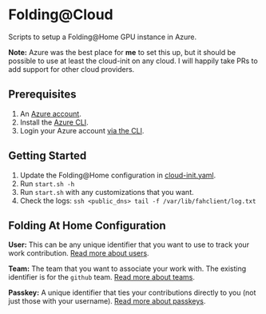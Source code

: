# Folding@Cloud

Scripts to setup a Folding@Home GPU instance in Azure.

**Note:** Azure was the best place for **me** to set this up, but it should be possible to use at least the cloud-init on any cloud. I will happily take PRs to add support for other cloud providers.

## Prerequisites
1. An [Azure account](https://azure.microsoft.com/en-us/free/).
1. Install the [Azure CLI](https://docs.microsoft.com/en-us/cli/azure/install-azure-cli?view=azure-cli-latest).
1. Login your Azure account [via the CLI](https://docs.microsoft.com/en-us/cli/azure/authenticate-azure-cli?view=azure-cli-latest).

## Getting Started
1. Update the Folding@Home configuration in [cloud-init.yaml](https://github.com/gorzell/folding-at-cloud/blob/master/cloud-init.yaml).
1. Run `start.sh -h`
1. Run `start.sh` with any customizations that you want.
1. Check the logs: `ssh <public_dns> tail -f /var/lib/fahclient/log.txt`

## Folding At Home Configuration
**User:** This can be any unique identifier that you want to use to track your work contribution. [Read more about users](https://foldingathome.org/support/faq/stats-teams-usernames/).

**Team:** The team that you want to associate your work with. The existing identifier is for the `github` team. [Read more about teams](https://foldingathome.org/support/faq/stats-teams-usernames/).

**Passkey:** A unique identifier that ties your contributions directly to you (not just those with your username). [Read more about passkeys](https://foldingathome.org/support/faq/points/passkey/).
